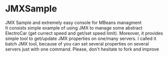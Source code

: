 JMXSample
=========

JMX Sample and extremely easy console for MBeans managment  
It consists simple example of using JMX to manage some abstract ElectroCar (get currect speed and get/set speed limit). Moreover, it 
provides simple tool to get/update JMX properties on one/many servers. I called it batch JMX tool, because of you can set several properties on several servers just with one command. Please, don't hesitate to fork and improve
